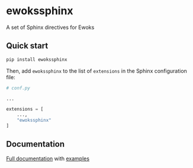 # ewokssphinx

A set of Sphinx directives for Ewoks

## Quick start

```bash
pip install ewokssphinx
```

Then, add `ewokssphinx` to the list of `extensions` in the Sphinx configuration file:

```python
# conf.py

...

extensions = [
    ...,
    "ewokssphinx"
]
```

## Documentation

[Full documentation](https://ewokssphinx.readthedocs.io/en/latest) with [examples](https://ewokssphinx.readthedocs.io/en/latest/examples.html)
